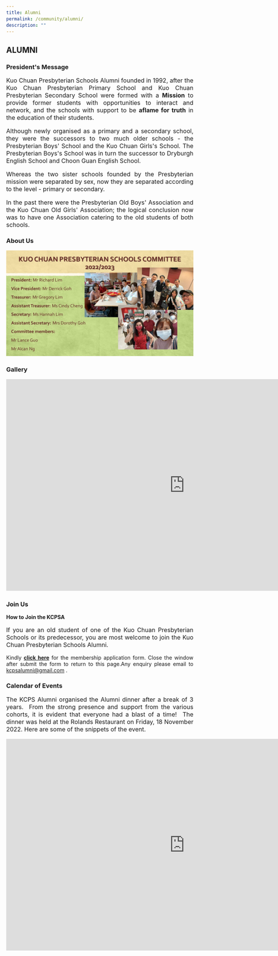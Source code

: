 ```yaml
---
title: Alumni
permalink: /community/alumni/
description: ""
---
```

## ALUMNI


### President's Message

<div align="justify">
<p style="text-align: justify;font-size:16px;">
Kuo Chuan Presbyterian Schools Alumni founded in 1992, after the Kuo Chuan Presbyterian Primary School and Kuo Chuan Presbyterian Secondary School were formed with a&nbsp;<b>Mission</b>&nbsp;to provide former students with opportunities to interact and network, and the schools with support to be&nbsp;<b>aflame for truth</b>&nbsp;in the education of their students. </p> 
  
<p style="text-align: justify;font-size:16px;">
Although newly organised as a primary and a secondary school, they were the successors to two much older schools - the Presbyterian Boys' School and the Kuo Chuan Girls's School. The Presbyterian Boys's School was in turn the successor to Dryburgh English School and Choon Guan English School.  </p>
  
<p style="text-align: justify;font-size:16px;">
Whereas the two sister schools founded by the Presbyterian mission were separated by sex, now they are separated according to the level - primary or secondary.</p>  
  
<p style="text-align: justify;font-size:16px;">
In the past there were the Presbyterian Old Boys' Association and the Kuo Chuan Old Girls' Association; the logical conclusion now was to have one Association catering to the old students of both schools.</p></div>

### About Us

![](/images/Our%20People/alumni2022comm.jpg)


### Gallery

<iframe allowfullscreen="true" height="569" width="960" frameborder="0" src="https://docs.google.com/presentation/d/e/2PACX-1vSRP9bXgOx9hpe7y6wnwECvhQ-2a0rxnsPbdXQ1ileu6t-8hevUhjkgLSednj5TjyW8IqcyEv3XnED9/embed?start=true&amp;loop=true&amp;delayms=3000"></iframe>


### Join Us
**How to Join the KCPSA**
<div align="justify">
<p style="text-align: justify;font-size:16px;">If you are an old student of one of the Kuo Chuan Presbyterian Schools or its predecessor, you are most welcome to join the Kuo Chuan Presbyterian Schools Alumni.</p>

Kindly&nbsp;**[click here](https://docs.google.com/forms/d/e/1FAIpQLSdcVESS0CuZXA45-iiQl4sV08i8W2_NtzHOYr_AHNDsI5McXw/viewform)**&nbsp;for the membership application form. Close the window after submit the form to return to this page.Any enquiry please email to <a href="mailto:kcpsalumni@gmail.com">kcpsalumni@gmail.com .</a>  

### Calendar of Events


<p style="text-align: justify;font-size:16px;">The KCPS Alumni organised the Alumni dinner after a break of 3 years.&nbsp; From the strong presence and support from the various cohorts, it is evident that everyone had a blast of a time!&nbsp; The dinner was held at the Rolands Restaurant on Friday, 18 November 2022. Here are some of the snippets of the event.</p></div>

<iframe allowfullscreen="true" height="569" width="960" frameborder="0" src="https://docs.google.com/presentation/d/e/2PACX-1vTejTVf97BKSA4hkBmxD2DOBuHuokOvVHWawjaLXmg5g9ZLyhB3IfUjgRCUfLuveKnXNdbAApVKd2KP/embed?start=true&amp;loop=true&amp;delayms=3000"></iframe>
	
